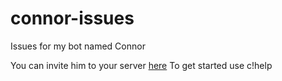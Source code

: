 # connor-issues
Issues for my bot named Connor

You can invite him to your server [here](https://discord.com/oauth2/authorize?client_id=764217610438180895&scope=bot&permissions=18432)
To get started use c!help
